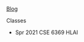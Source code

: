 [Blog ](https://github.com/ogennaesimai/ogenna.github.io/blob/main/2020_CRA_Grad_Cohort_URMD.md)

Classes 
  - Spr 2021 CSE 6369 HLAI
